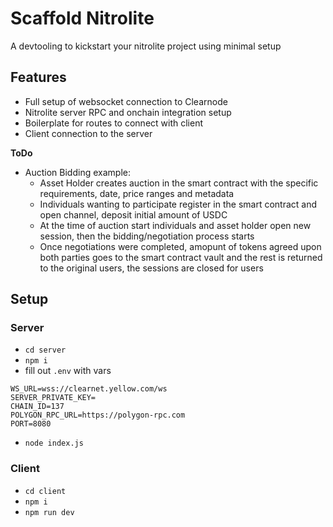 # Scaffold Nitrolite

A devtooling to kickstart your nitrolite project using minimal setup

## Features

- Full setup of websocket connection to Clearnode
- Nitrolite server RPC and onchain integration setup
- Boilerplate for routes to connect with client
- Client connection to the server

**ToDo**

- Auction Bidding example:
  - Asset Holder creates auction in the smart contract with the specific requirements, date, price ranges and metadata
  - Individuals wanting to participate register in the smart contract and open channel, deposit initial amount of USDC
  - At the time of auction start individuals and asset holder open new session, then the bidding/negotiation process starts
  - Once negotiations were completed, amopunt of tokens agreed upon both parties goes to the smart contract vault and the rest is returned to the original users, the sessions are closed for users

## Setup

### Server

- `cd server`
- `npm i`
- fill out `.env` with vars

```
WS_URL=wss://clearnet.yellow.com/ws
SERVER_PRIVATE_KEY=
CHAIN_ID=137
POLYGON_RPC_URL=https://polygon-rpc.com
PORT=8080
```

- `node index.js`

### Client

- `cd client`
- `npm i`
- `npm run dev`
